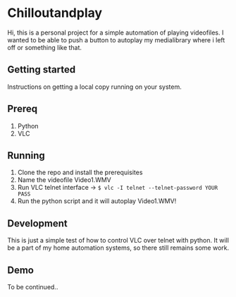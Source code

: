 # Chilloutandplay

Hi, this is a personal project for a simple automation of playing videofiles. I wanted to be able to push a button to autoplay my medialibrary where i left off or something like that.

## Getting started

Instructions on getting a local copy running on your system.

## Prereq

1. Python
2. VLC

## Running

1. Clone the repo and install the prerequisites
2. Name the videofile Video1.WMV
3. Run VLC telnet interface -> `$ vlc -I telnet --telnet-password YOUR PASS`
4. Run the python script and it will autoplay Video1.WMV!

## Development

This is just a simple test of how to control VLC over telnet with python. It will be a part of my home automation systems, so there still remains some work.

## Demo
To be continued..
